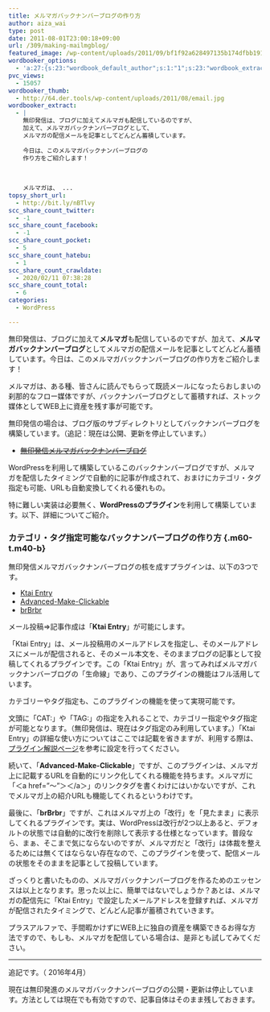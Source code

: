 ```yaml
---
title: メルマガバックナンバーブログの作り方
author: aiza_wai
type: post
date: 2011-08-01T23:00:18+09:00
url: /309/making-mailmgblog/
featured_image: /wp-content/uploads/2011/09/bf1f92a628497135b174dfbb1915e0d5.png
wordbooker_options:
  - 'a:27:{s:23:"wordbook_default_author";s:1:"1";s:23:"wordbook_extract_length";s:3:"256";s:26:"wordbooker_publish_default";s:2:"on";s:21:"wordbooker_like_width";s:3:"250";s:25:"wordbook_fbshare_location";s:3:"top";s:24:"wordbook_fblike_location";s:3:"top";s:22:"wordbook_fblike_action";s:9:"recommend";s:27:"wordbook_fblike_colorscheme";s:4:"dark";s:20:"wordbook_fblike_font";s:5:"arial";s:22:"wordbook_fblike_button";s:12:"button_count";s:21:"wordbook_fblike_faces";s:5:"false";s:20:"wordbook_fblike_send";s:5:"false";s:18:"wordbook_attribute";s:12:"無印発信";s:29:"wordbook_republish_time_frame";s:2:"10";s:29:"wordbooker_status_update_text";s:35:": New blog post :  %title% - %link%";s:19:"wordbook_actionlink";s:3:"300";s:27:"wordbook_search_this_header";s:2:"on";s:32:"wordbook_description_meta_length";s:3:"350";s:20:"wordbook_comment_get";s:2:"on";s:21:"wordbook_comment_push";s:2:"on";s:18:"wordbook_page_post";s:15:"148216695246471";s:18:"wordbook_orandpage";s:1:"2";s:24:"wordbooker_comment_email";s:18:"aiaiaiya@gmail.com";s:18:"wordbook_noncename";s:10:"e788868d03";s:27:"wordbooker_publish_override";s:2:"on";s:23:"wordbook_scheduled_post";s:1:"0";s:17:"wordbook_new_post";s:1:"0";}'
pvc_views:
  - 15057
wordbooker_thumb:
  - http://64.der.tools/wp-content/uploads/2011/08/email.jpg
wordbooker_extract:
  - |
    無印発信は、ブログに加えてメルマガも配信しているのですが、
    加えて、メルマガバックナンバーブログとして、
    メルマガの配信メールを記事としてどんどん蓄積しています。
    
    今日は、このメルマガバックナンバーブログの
    作り方をご紹介します！
    
    
    
    メルマガは、 ...
topsy_short_url:
  - http://bit.ly/nBTlvy
scc_share_count_twitter:
  - -1
scc_share_count_facebook:
  - -1
scc_share_count_pocket:
  - 5
scc_share_count_hatebu:
  - 1
scc_share_count_crawldate:
  - 2020/02/11 07:38:28
scc_share_count_total:
  - 6
categories:
  - WordPress

---
```

無印発信は、ブログに加えて**メルマガ**も配信しているのですが、加えて、**メルマガバックナンバーブログ**としてメルマガの配信メールを記事としてどんどん蓄積しています。今日は、このメルマガバックナンバーブログの作り方をご紹介します！

<!--more-->

メルマガは、ある種、皆さんに読んでもらって既読メールになったらおしまいの刹那的なフロー媒体ですが、バックナンバーブログとして蓄積すれば、<span class="underline">ストック媒体としてWEB上に資産を残す事が可能</span>です。

無印発信の場合は、ブログ版のサブディレクトリとしてバックナンバーブログを構築しています。（追記：現在は公開、更新を停止しています。）

  * <del><a href="https://mujiota.com/mailmg/" target="_blank">無印発信メルマガバックナンバーブログ</a></del>

WordPressを利用して構築しているこのバックナンバーブログですが、メルマガを配信したタイミングで自動的に記事が作成されて、おまけにカテゴリ・タグ指定も可能、URLも自動変換してくれる優れもの。

特に難しい実装は必要無く、**WordPressのプラグイン**を利用して構築しています。以下、詳細についてご紹介。

### カテゴリ・タグ指定可能なバックナンバーブログの作り方 {.m60-t.m40-b}

無印発信メルマガバックナンバーブログの核を成すプラグインは、以下の3つです。

  * <a href="http://wppluginsj.sourceforge.jp/ktai_entry/" target="_blank">Ktai Entry</a>
  * <a href="http://fuzzmaster.jp/wp/2009/11/17/1860/" target="_blank">Advanced-Make-Clickable</a>
  * <a href="http://camcam.info/wordpress/101" target="_blank">brBrbr</a>

メール投稿⇒記事作成は「**Ktai Entry**」が可能にします。

「Ktai Entry」は、メール投稿用のメールアドレスを指定し、そのメールアドレスにメールが配信されると、そのメール本文を、そのままブログの記事として投稿してくれるプラグインです。この「Ktai Entry」が、言ってみればメルマガバックナンバーブログの「生命線」であり、このプラグインの機能はフル活用しています。

カテゴリーやタグ指定も、このプラグインの機能を使って実現可能です。

文頭に「CAT:」や「TAG:」の指定を入れることで、カテゴリー指定やタグ指定が可能となります。（無印発信は、現在はタグ指定のみ利用しています。）「Ktai Entry」の詳細な使い方についてはここでは記載を省きますが、利用する際は、<a href="http://wppluginsj.sourceforge.jp/ktai_entry/" target="_blank">プラグイン解説ページ</a>を参考に設定を行ってください。

続いて、「**Advanced-Make-Clickable**」ですが、このプラグインは、メルマガ上に記載するURLを自動的にリンク化してくれる機能を持ちます。メルマガに「＜a href=&#8221;～&#8221;＞＜/a＞」のリンクタグを書くわけにはいかないですが、これでメルマガ上の紹介URLも機能してくれるというわけです。

最後に、「**brBrbr**」ですが、これはメルマガ上の「改行」を「見たまま」に表示してくれるプラグインです。実は、WordPressは<span class="underline">改行が2つ以上</span>あると、デフォルトの状態では自動的に改行を削除して表示する仕様となっています。普段なら、まぁ、そこまで気にならないのですが、メルマガだと「改行」は体裁を整えるためには無くてはならない存在なので、このプラグインを使って、配信メールの状態をそのままを記事として投稿しています。

ざっくりと書いたものの、メルマガバックナンバーブログを作るためのエッセンスは以上となります。思った以上に、簡単ではないでしょうか？あとは、メルマガの配信先に「Ktai Entry」で設定したメールアドレスを登録すれば、メルマガが配信されたタイミングで、どんどん記事が蓄積されていきます。

プラスアルファで、手間暇かけずに<span class="underline">WEB上に独自の資産を構築できるお得な方法</span>ですので、もしも、メルマガを配信している場合は、是非とも試してみてください。

* * *

追記です。（ 2016年4月）

現在は無印発進のメルマガバックナンバーブログの公開・更新は停止しています。方法としては現在でも有効ですので、記事自体はそのまま残しておきます。